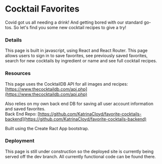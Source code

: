 # Cocktail Favorites 

Covid got us all needing a drink! And getting bored with our standard go-tos. So let's find you some new cocktail recipes to give a try! 

### Details 

This page is built in javascript, using React and React Router. This page allows users to sign in to save favorites, see previously saved favorites, search for new cocktails by ingredient or name and see full cocktail recipes. 

### Resources

This page uses the CocktailDB API for all images and recipes: [https://www.thecocktaildb.com/api.php](https://www.thecocktaildb.com/api.php)

Also relies on my own back end DB for saving all user account information and saved favorites.  
Back End Repo: [https://github.com/KatrinaCloyd/favorite-cocktails-backend](https://github.com/KatrinaCloyd/favorite-cocktails-backend)

Built using the Create Ract App bootstrap. 

### Deployment

This page is still under construction so the deployed site is currently being served off the dev branch. All currently functional code can be found there. 
